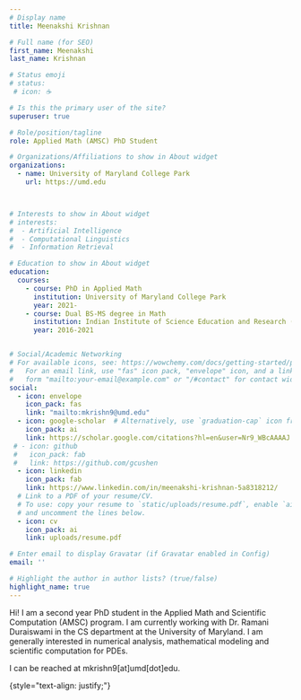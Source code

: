 ```yaml
---
# Display name
title: Meenakshi Krishnan

# Full name (for SEO)
first_name: Meenakshi 
last_name: Krishnan

# Status emoji
# status:
 # icon: ☕️

# Is this the primary user of the site?
superuser: true

# Role/position/tagline
role: Applied Math (AMSC) PhD Student

# Organizations/Affiliations to show in About widget
organizations:
  - name: University of Maryland College Park
    url: https://umd.edu



# Interests to show in About widget
# interests:
#  - Artificial Intelligence
#  - Computational Linguistics
#  - Information Retrieval

# Education to show in About widget
education:
  courses:
    - course: PhD in Applied Math
      institution: University of Maryland College Park
      year: 2021-
    - course: Dual BS-MS degree in Math
      institution: Indian Institute of Science Education and Research (IISER) Thiruvananthapuram
      year: 2016-2021


# Social/Academic Networking
# For available icons, see: https://wowchemy.com/docs/getting-started/page-builder/#icons
#   For an email link, use "fas" icon pack, "envelope" icon, and a link in the
#   form "mailto:your-email@example.com" or "/#contact" for contact widget.
social:
  - icon: envelope
    icon_pack: fas
    link: "mailto:mkrishn9@umd.edu"
  - icon: google-scholar  # Alternatively, use `graduation-cap` icon from `fas` icon pack
    icon_pack: ai
    link: https://scholar.google.com/citations?hl=en&user=Nr9_WBcAAAAJ
 # - icon: github
 #   icon_pack: fab
 #   link: https://github.com/gcushen
  - icon: linkedin
    icon_pack: fab
    link: https://www.linkedin.com/in/meenakshi-krishnan-5a8318212/
  # Link to a PDF of your resume/CV.
  # To use: copy your resume to `static/uploads/resume.pdf`, enable `ai` icons in `params.yaml`,
  # and uncomment the lines below.
  - icon: cv
    icon_pack: ai
    link: uploads/resume.pdf

# Enter email to display Gravatar (if Gravatar enabled in Config)
email: ''

# Highlight the author in author lists? (true/false)
highlight_name: true
---
```


Hi! I am a second year PhD student in the Applied Math and Scientific Computation (AMSC) program. I am currently working with Dr. Ramani Duraiswami in the CS department at the University of Maryland. I am generally interested in numerical analysis, mathematical modeling and scientific computation for PDEs. 

I can be reached at mkrishn9[at]umd[dot]edu.

{style="text-align: justify;"}
